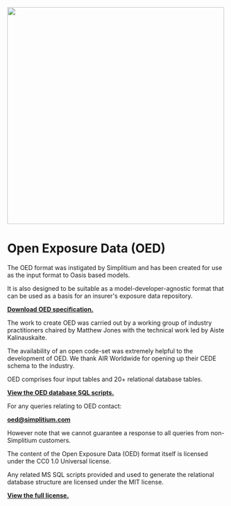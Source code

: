 <a href="https://www.simplitium.com/modex" target="_blank">
  <img src="https://www.simplitium.com/hubfs/logo/modex-by-simplitium.png?t=1538034253743" width=500></img>
</a>

# Open Exposure Data (OED)

The OED format was instigated by Simplitium and has been created for use as the input format to Oasis based models.                
                
It is also designed to be suitable as a model-developer-agnostic format that can be used as a basis for an insurer's exposure data repository.

<a href="https://github.com/Simplitium/OED/archive/master.zip"><b>Download OED specification.</b></a>
                
The work to create OED was carried out by a working group of industry practitioners chaired by Matthew Jones with the technical work led by Aiste Kalinauskaite.               
                
The availability of an open code-set was extremely helpful to the development of OED. We thank AIR Worldwide for opening up their CEDE schema to the industry.   
                
OED comprises four input tables and 20+ relational database tables. 

<b><a href="https://github.com/Simplitium/OED/tree/master/SQL%20Scripts">View the OED database SQL scripts.</a></b>
                
For any queries relating to OED contact: 
                
<b>oed@simplitium.com</b>
                
However note that we cannot guarantee a response to all queries from non-Simplitium customers.         
                
The content of the Open Exposure Data (OED) format itself is licensed under the CC0 1.0 Universal license.             
                
Any related MS SQL scripts provided and used to generate the relational database structure are licensed under the MIT license.        

<b><a href="https://github.com/Simplitium/OED/blob/master/LICENSE.md">View the full license.</a></b>
